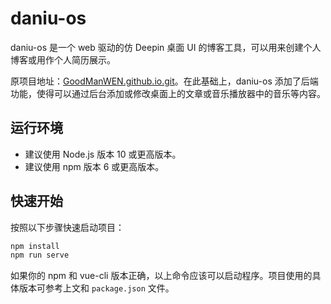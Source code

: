 # daniu-os

daniu-os 是一个 web 驱动的仿 Deepin 桌面 UI 的博客工具，可以用来创建个人博客或用作个人简历展示。

原项目地址：[GoodManWEN.github.io.git](https://github.com/GoodManWEN/GoodManWEN.github.io.git)。在此基础上，daniu-os 添加了后端功能，使得可以通过后台添加或修改桌面上的文章或音乐播放器中的音乐等内容。


## 运行环境
- 建议使用 Node.js 版本 10 或更高版本。
- 建议使用 npm 版本 6 或更高版本。

## 快速开始

按照以下步骤快速启动项目：

```sh
npm install
npm run serve
```

如果你的 npm 和 vue-cli 版本正确，以上命令应该可以启动程序。项目使用的具体版本可参考上文和 `package.json` 文件。
